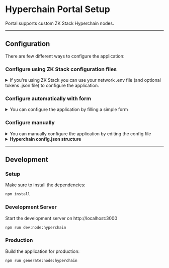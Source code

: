# Hyperchain Portal Setup

Portal supports custom ZK Stack Hyperchain nodes.

---

## Configuration

There are few different ways to configure the application:

### Configure using ZK Stack configuration files
<details>
<summary>If you're using ZK Stack you can use your network .env file (and optional tokens .json file) to configure the application.</summary>


1. Make sure to install the dependencies:
    ```bash
    npm install
    ```
2. Pull your hyperchain config files by running
    ```bash
    npm run hyperchain:migrate <path_to_your_zksync-era_repo>
    ```
    This will regenerate `/hyperchains/config.json` file. You can edit this file manually if needed.
3. Now you can start or build the application. See [Development](#development-server) or [Production](#production) section below for more details.

<small>Note: if you put multiple .env files in the `/hyperchains` folder - all of them will be available in the Portal after building the hyperchain config. Last edited .env file will be the default network</small>
</details>

### Configure automatically with form
<details>
<summary>You can configure the application by filling a simple form</summary>

1. Make sure to install the dependencies:
    ```bash
    npm install
    ```
2. Pull your hyperchain config files by running
    ```bash
    npm run hyperchain:create
    ```
    This will regenerate `/hyperchains/config.json` file. You can edit this file manually if needed.
3. Now you can start or build the application. See [Development](#development-server) or [Production](#production) section below for more details.
</details>

### Configure manually
<details>
<summary>You can manually configure the application by editing the config file</summary>

1. Add your network information to `/hyperchains/config.json` config file. See example config file in `/hyperchains/example.config.json`
2. Now you can start or build the application. See [Development](#development) or [Production](#production) section below for more details.
</details>

<details>

<summary><b>Hyperchain config.json structure</b></summary>

```ts
Array<{
  network: {
    key: string;
    id: number; // L2 Network ID
    rpcUrl: string; // L2 RPC URL
    name: string;
    shortName: string;
    blockExplorerUrl?: string; // L2 Block Explorer URL
    hidden?: boolean; // Hidden in the network selector
    l1Network?: { // @wagmi `Chain` structure https://wagmi.sh/core/chains#build-your-own
      // minimal required fields shown
      id: number;
      name: string;
      network: string;
      nativeCurrency: { name: string; symbol: string; decimals: number };
      rpcUrls: {
        default: { http: [ string ] },
        public: { http: [ string ] }
      }
    };
  },
  tokens: Array<{ // Should at least contain the `ETH` token (see `/hyperchains/example.config.json` for example)
    address: string;
    l1Address?: string;
    name?: string;
    symbol: string;
    decimals: number;
    iconUrl?: string;
    price?: number;
  }>
}>
```
</details>

---

## Development
### Setup

Make sure to install the dependencies:

```bash
npm install
```


### Development Server

Start the development server on http://localhost:3000

```bash
npm run dev:node:hyperchain
```

### Production

Build the application for production:

```bash
npm run generate:node:hyperchain
```